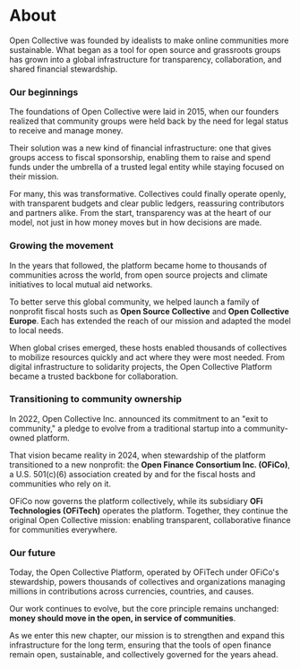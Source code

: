 # About

Open Collective was founded by idealists to make online communities more sustainable. What began as a tool for open source and grassroots groups has grown into a global infrastructure for transparency, collaboration, and shared financial stewardship.

### Our beginnings

The foundations of Open Collective were laid in 2015, when our founders realized that community groups were held back by the need for legal status to receive and manage money.

Their solution was a new kind of financial infrastructure: one that gives groups access to fiscal sponsorship, enabling them to raise and spend funds under the umbrella of a trusted legal entity while staying focused on their mission.

For many, this was transformative. Collectives could finally operate openly, with transparent budgets and clear public ledgers, reassuring contributors and partners alike. From the start, transparency was at the heart of our model, not just in how money moves but in how decisions are made.

### Growing the movement

In the years that followed, the platform became home to thousands of communities across the world, from open source projects and climate initiatives to local mutual aid networks.

To better serve this global community, we helped launch a family of nonprofit fiscal hosts such as **Open Source Collective** and **Open Collective Europe**. Each has extended the reach of our mission and adapted the model to local needs.

When global crises emerged, these hosts enabled thousands of collectives to mobilize resources quickly and act where they were most needed. From digital infrastructure to solidarity projects, the Open Collective Platform became a trusted backbone for collaboration.

### Transitioning to community ownership

In 2022, Open Collective Inc. announced its commitment to an "exit to community," a pledge to evolve from a traditional startup into a community-owned platform.

That vision became reality in 2024, when stewardship of the platform transitioned to a new nonprofit: the **Open Finance Consortium Inc. (OFiCo)**, a U.S. 501(c)(6) association created by and for the fiscal hosts and communities who rely on it.

OFiCo now governs the platform collectively, while its subsidiary **OFi Technologies (OFiTech)** operates the platform. Together, they continue the original Open Collective mission: enabling transparent, collaborative finance for communities everywhere.

### Our future

Today, the Open Collective Platform, operated by OFiTech under OFiCo's stewardship, powers thousands of collectives and organizations managing millions in contributions across currencies, countries, and causes.

Our work continues to evolve, but the core principle remains unchanged: **money should move in the open, in service of communities**.

As we enter this new chapter, our mission is to strengthen and expand this infrastructure for the long term, ensuring that the tools of open finance remain open, sustainable, and collectively governed for the years ahead.
